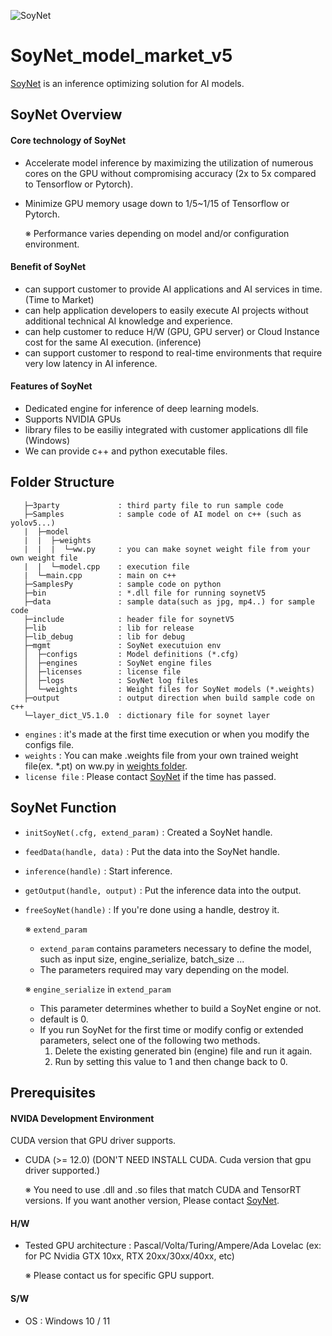 ![SoyNet](https://user-images.githubusercontent.com/74886743/161455587-31dc85f4-d60c-4dd5-9612-113a9ac82c41.png)
# SoyNet_model_market_v5

[SoyNet](https://soynet.io/) is an inference optimizing solution for AI models.

## SoyNet Overview

#### Core technology of SoyNet

- Accelerate model inference by maximizing the utilization of numerous cores on the GPU without compromising accuracy (2x to 5x compared to Tensorflow or Pytorch).
- Minimize GPU memory usage down to 1/5~1/15 of Tensorflow or Pytorch.

   ※ Performance varies depending on model and/or configuration environment.
   
#### Benefit of SoyNet

- can support customer to provide AI applications and AI services in time. (Time to Market)
- can help application developers to easily execute AI projects without additional technical AI knowledge and experience.
- can help customer to reduce H/W (GPU, GPU server) or Cloud Instance cost for the same AI execution. (inference)
- can support customer to respond to real-time environments that require very low latency in AI inference.
   
#### Features of SoyNet

- Dedicated engine for inference of deep learning models.
- Supports NVIDIA GPUs
- library files to be easiliy integrated with customer applications dll file (Windows)
- We can provide c++ and python executable files.

## Folder Structure


```
   ├─3party             : third party file to run sample code
   ├─Samples            : sample code of AI model on c++ (such as yolov5...)
   |  ├─model
   |  |  ├─weights      
   |  |  |  └─ww.py     : you can make soynet weight file from your own weight file
   |  |  └─model.cpp    : execution file
   |  └─main.cpp        : main on c++
   ├─SamplesPy          : sample code on python 
   ├─bin                : *.dll file for running soynetV5
   ├─data               : sample data(such as jpg, mp4..) for sample code
   ├─include            : header file for soynetV5
   ├─lib                : lib for release
   ├─lib_debug          : lib for debug
   ├─mgmt               : SoyNet executuion env
   │  ├─configs         : Model definitions (*.cfg)
   │  ├─engines         : SoyNet engine files
   │  ├─licenses        : license file
   │  ├─logs            : SoyNet log files
   │  └─weights         : Weight files for SoyNet models (*.weights)
   ├─output             : output direction when build sample code on c++
   └─layer_dict_V5.1.0  : dictionary file for soynet layer
```
 - `engines` : it's made at the first time execution or when you modify the configs file.
 - `weights` : You can make .weights file from your own trained weight file(ex. *.pt) on ww.py in [weights folder](#folder-structure).
 - `license file` : Please contact [SoyNet](https://soynet.io/) if the time has passed.
 
 ## SoyNet Function
 - `initSoyNet(.cfg, extend_param)` : Created a SoyNet handle.
 - `feedData(handle, data)` : Put the data into the SoyNet handle.
 - `inference(handle)` : Start inference.
 - `getOutput(handle, output)` : Put the inference data into the output.
 - `freeSoyNet(handle)` : If you're done using a handle, destroy it.
 
    ※ `extend_param`
      - `extend_param` contains parameters necessary to define the model, such as input size, engine_serialize, batch_size ...
      - The parameters required may vary depending on the model.

   ※ `engine_serialize` in `extend_param`
      - This parameter determines whether to build a SoyNet engine or not.
      - default is 0.
      - If you run SoyNet for the first time or modify config or extended parameters, select one of the following two methods.
         1) Delete the existing generated bin (engine) file and run it again.
         2) Run by setting this value to 1 and then change back to 0.
         
         
## Prerequisites
#### NVIDA Development Environment
CUDA version that GPU driver supports.
 - CUDA (>= 12.0) (DON'T NEED INSTALL CUDA. Cuda version that gpu driver supported.)
 
    ※ You need to use .dll and .so files that match CUDA and TensorRT versions. If you want another version, Please contact [SoyNet](https://soynet.io/).
    
#### H/W
 - Tested GPU architecture : Pascal/Volta/Turing/Ampere/Ada Lovelac (ex: for PC Nvidia GTX 10xx, RTX 20xx/30xx/40xx, etc)
 
    ※ Please contact us for specific GPU support.
    
#### S/W
 - OS : Windows 10 / 11



